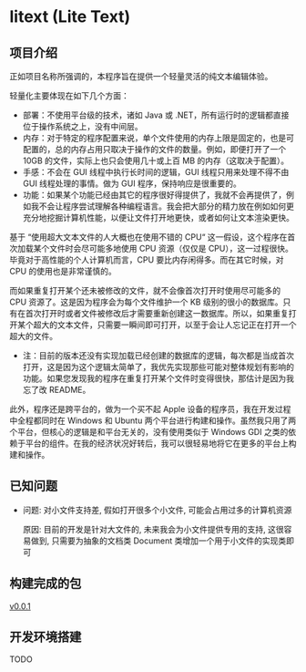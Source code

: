 # litext (Lite Text)

## 项目介绍

正如项目名称所强调的，本程序旨在提供一个轻量灵活的纯文本编辑体验。

轻量化主要体现在如下几个方面：

* 部署：不使用平台级的技术，诸如 Java 或 .NET，所有运行时的逻辑都直接位于操作系统之上，没有中间层。
* 内存：对于特定的程序配置来说，单个文件使用的内存上限是固定的，也是可配置的，总的内存占用只取决于操作的文件的数量。例如，即便打开了一个 10GB 的文件，实际上也只会使用几十或上百 MB 的内存（这取决于配置）。
* 手感：不会在 GUI 线程中执行长时间的逻辑，GUI 线程只用来处理不得不由 GUI 线程处理的事情。做为 GUI 程序，保持响应是很重要的。
* 功能：如果某个功能已经由其它的程序很好得提供了，我就不会再提供了，例如我不会让程序尝试理解各种编程语言。我会把大部分的精力放在例如如何更充分地挖掘计算机性能，以便让文件打开地更快，或者如何让文本渲染更快。

基于 “使用超大文本文件的人大概也在使用不错的 CPU“ 这一假设，这个程序在首次加载某个文件时会尽可能多地使用 CPU 资源（仅仅是 CPU），这一过程很快。毕竟对于高性能的个人计算机而言，CPU 要比内存闲得多。而在其它时候，对 CPU 的使用也是非常谨慎的。

而如果重复打开某个还未被修改的文件，就不会像首次打开时使用尽可能多的 CPU 资源了。这是因为程序会为每个文件维护一个 KB 级别的很小的数据库。只有在首次打开时或者文件被修改后才需要重新创建这一数据库。所以，如果重复打开某个超大的文本文件，只需要一瞬间即可打开，以至于会让人忘记正在打开一个超大的文件。

* 注：目前的版本还没有实现加载已经创建的数据库的逻辑，每次都是当成首次打开，这是因为这个逻辑太简单了，我优先实现那些可能对整体规划有影响的功能。如果您发现我的程序在重复打开某个文件时变得很快，那估计是因为我忘了改 README。

此外，程序还是跨平台的，做为一个买不起 Apple 设备的程序员，我在开发过程中全程都同时在 Windows 和 Ubuntu 两个平台进行构建和操作。虽然我只用了两个平台，但核心的逻辑是和平台无关的，没有使用类似于 Windows GDI 之类的依赖于平台的组件。在我的经济状况好转后，我可以很轻易地将它在更多的平台上构建和操作。

## 已知问题

* 问题: 对小文件支持差, 假如打开很多个小文件, 可能会占用过多的计算机资源

  原因: 目前的开发是针对大文件的, 未来我会为小文件提供专用的支持, 这很容易做到, 只需要为抽象的文档类 Document 类增加一个用于小文件的实现类即可

## 构建完成的包

[v0.0.1](./releases/v0.0.1)

## 开发环境搭建

TODO

